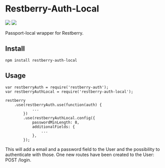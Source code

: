 Restberry-Auth-Local
====================

[![](https://img.shields.io/npm/v/restberry-auth-local.svg)](https://www.npmjs.com/package/restberry-auth-local) [![](https://img.shields.io/npm/dm/restberry-auth-local.svg)](https://www.npmjs.com/package/restberry-auth-local)

Passport-local wrapper for Restberry.

## Install

```
npm install restberry-auth-local
```

## Usage

```
var restberryAuth = require('restberry-auth');
var restberryAuthLocal = require('restberry-auth-local');

restberry
    .use(restberryAuth.use(function(auth) {
            ...
        })
        .use(restberryAuthLocal.config({
            passwordMinLength: 8,
            additionalFields: {
                ...
            },
        });
```

This will add a email and a password field to the User and the possibility to
authenticate with those. One new routes have been created to the User:
POST /login.
